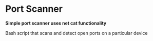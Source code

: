 # Port Scanner
**Simple port scanner uses net cat functionality**

Bash script that scans and detect open ports on a particular device 
